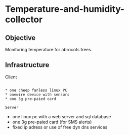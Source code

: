 Temperature-and-humidity-collector
==================================

Objective
---------

Monitoring temperature for abrocots trees.

Infrastructure
--------------

Client
~~~~~~

* one cheep fanless linux PC
* onewire device with sensors
* one 3g pre-paied card

Server
~~~~~~

* one linux pc with a web server and sql database
* one 3g pre-paied card (for SMS alerts)
* fixed ip adress or use of free dyn dns services

